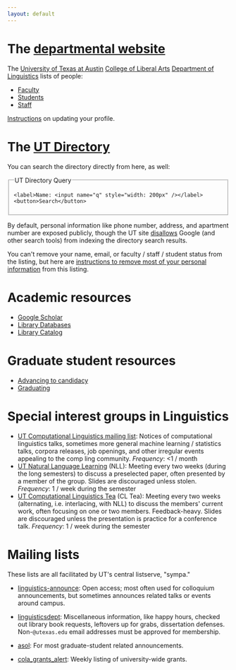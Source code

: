 ```yaml
---
layout: default
---
```

# The [departmental website](http://www.utexas.edu/cola/depts/linguistics)

The [University of Texas at Austin](http://www.utexas.edu/) [College of Liberal Arts](http://www.utexas.edu/cola/) [Department of Linguistics](http://www.utexas.edu/cola/depts/linguistics) lists of people:

* [Faculty](http://www.utexas.edu/cola/depts/linguistics/faculty/list.php)
* [Students](http://www.utexas.edu/cola/depts/linguistics/graduate_programs/gradstudents/list.php)
* [Staff](http://www.utexas.edu/cola/depts/linguistics/staff/list.php)

[Instructions](profile) on updating your profile.


# The [UT Directory](http://www.utexas.edu/directory/)

You can search the directory directly from here, as well:

<form action="http://www.utexas.edu/directory/index.php" method="get">
  <fieldset>
    <legend>UT Directory Query</legend>

    <label>Name: <input name="q" style="width: 200px" /></label>
    <button>Search</button>
  </fieldset>
</form>

By default, personal information like phone number, address, and apartment number are exposed publicly, though the UT site [disallows](http://www.utexas.edu/robots.txt) Google (and other search tools) from indexing the directory search results.

You can't remove your name, email, or faculty / staff / student status from the listing, but here are [instructions to remove most of your personal information](privacy) from this listing.


# Academic resources

* [Google Scholar](http://scholar.google.com.ezproxy.lib.utexas.edu/)
* [Library Databases](https://login.ezproxy.lib.utexas.edu/menu)
* [Library Catalog](http://catalog.lib.utexas.edu/)


# Graduate student resources

* [Advancing to candidacy](http://www.utexas.edu/ogs/pdn/candidacy.html)
* [Graduating](http://www.utexas.edu/ogs/pdn/deadlines/doc_fall.html)


# Special interest groups in Linguistics

* [UT Computational Linguistics mailing list](https://groups.google.com/forum/#!forum/ut-compling):
  Notices of computational linguistics talks, sometimes more general machine learning / statistics talks, corpora releases, job openings, and other irregular events appealing to the comp ling community.
    _Frequency_: &lt;1 / month
* [UT Natural Language Learning](https://groups.google.com/forum/#!forum/ut-nll) (NLL):
  Meeting every two weeks (during the long semesters) to discuss a preselected paper, often presented by a member of the group. Slides are discouraged unless stolen.
    _Frequency_: 1 / week during the semester
* [UT Computational Linguistics Tea](https://groups.google.com/forum/#!forum/utcl-tea) (CL Tea):
  Meeting every two weeks (alternating, i.e. interlacing, with NLL) to discuss the members' current work, often focusing on one or two members. Feedback-heavy. Slides are discouraged unless the presentation is practice for a conference talk.
    _Frequency_: 1 / week during the semester


# Mailing lists

These lists are all facilitated by UT's central listserve, "sympa."

* [linguistics-announce](https://utlists.utexas.edu/sympa/info/linguistics-announce): Open access; most often used for colloquium announcements, but sometimes announces related talks or events around campus.

* [linguisticsdept](https://utlists.utexas.edu/sympa/info/linguisticsdept): Miscellaneous information, like happy hours, checked out library book requests, leftovers up for grabs, dissertation defenses. Non-`@utexas.edu` email addresses must be approved for membership.

* [asol](https://utlists.utexas.edu/sympa/info/asol): For most graduate-student related announcements.

* [cola_grants_alert](https://utlists.utexas.edu/sympa/info/cola_grants_alert): Weekly listing of university-wide grants.
